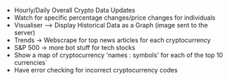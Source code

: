 - Hourly/Daily Overall Crypto Data Updates
- Watch for specific percentage changes/price changes for individuals
- Visualiser --> Display Historical Data as a Graph (image sent to the server)
- Trends -> Webscrape for top news articles for each cryptocurrency
- S&P 500 -> more bot stuff for tech stocks
- Show a map of cryptocurrency 'names : symbols' for each of the top 10 currencies`
- Have error checking for incorrect cryptocurrency codes
